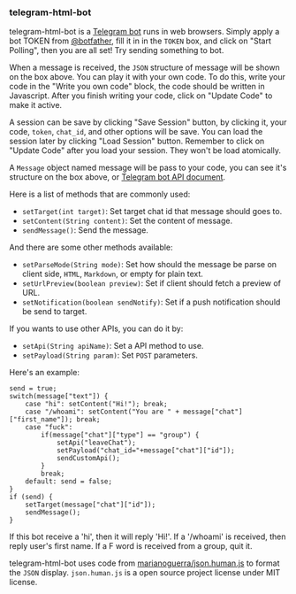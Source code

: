 ### telegram-html-bot

telegram-html-bot is a [Telegram bot](https://core.telegram.org/bots/) runs in web browsers. Simply apply a bot TOKEN from [@botfather](https://telegram.me/botfather), fill it in in the `TOKEN` box, and click on "Start Polling", then you are all set! Try sending something to bot. 

When a message is received, the `JSON` structure of message will be shown on the box above. You can play it with your own code. To do this, write your code in the "Write you own code" block, the code should be written in Javascript. After you finish writing your code, click on "Update Code" to make it active.

A session can be save by clicking "Save Session" button, by clicking it, your code, `token`, `chat_id`, and other options will be save. You can load the session later by clicking "Load Session" button. Remember to click on "Update Code" after you load your session. They won't be load atomically.

A `Message` object named message will be pass to your code, you can see it's structure on the box above, or [Telegram bot API document](https://core.telegram.org/bots/api).

Here is a list of methods that are commonly used: 
- `setTarget(int target)`: Set target chat id that message should goes to.
- `setContent(String content)`: Set the content of message. 
- `sendMessage()`: Send the message.

And there are some other methods available:
- `setParseMode(String mode)`: Set how should the message be parse on client side, `HTML`, `Markdown`, or empty for plain text.
- `setUrlPreview(boolean preview)`: Set if client should fetch a preview of URL.
- `setNotification(boolean sendNotify)`: Set if a push notification should be send to target.
 
If you wants to use other APIs, you can do it by:
- `setApi(String apiName)`: Set a API method to use.
- `setPayload(String param)`: Set `POST` parameters.

Here's an example:

    send = true;
    switch(message["text"]) {
	    case "hi": setContent("Hi!"); break;
	    case "/whoami": setContent("You are " + message["chat"]["first_name"]); break;
	    case "fuck": 
	        if(message["chat"]["type"] == "group") {
	            setApi("leaveChat");
	            setPayload("chat_id="+message["chat"]["id"]);
	            sendCustomApi();
	        }
	        break;
	    default: send = false;
    }
    if (send) {
	    setTarget(message["chat"]["id"]);
	    sendMessage();
    }
    
If this bot receive a 'hi', then it will reply 'Hi!'. If a '/whoami' is received, then reply user's first name. If a F word is received from a group, quit it.

telegram-html-bot uses code from [marianoguerra/json.human.js](https://github.com/marianoguerra/json.human.js) to format the `JSON` display. `json.human.js` is a open source project license under MIT license. 
